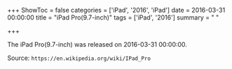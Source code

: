+++
ShowToc = false
categories = ['iPad', '2016', 'iPad']
date = 2016-03-31 00:00:00
title = "iPad Pro(9.7-inch)"
tags = ['iPad', '2016']
summary = " "

+++

The iPad Pro(9.7-inch) was released on 2016-03-31 00:00:00.

Source: `https://en.wikipedia.org/wiki/IPad_Pro`



